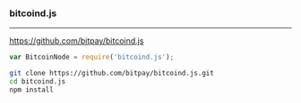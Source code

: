 ### bitcoind.js
---
https://github.com/bitpay/bitcoind.js

```js
var BitcoinNode = require('bitcoind.js');


```

```sh
git clone https://github.com/bitpay/bitcoind.js.git
cd bitcoind.js
npm install
```

```
```


